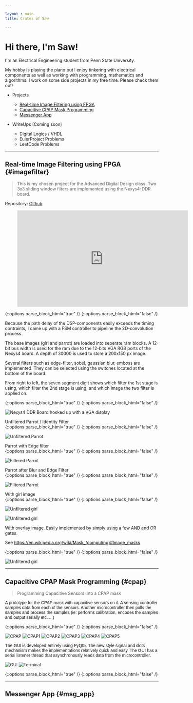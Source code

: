 ```yaml
---

layout : main
title: Crates of Saw

---
```


# Hi there, I'm Saw!
I'm an Electrical Engineering student from 
Penn State University.  

My hobby is playing the piano but I enjoy tinkering with electrical components as well as working with programming, mathematics and algorithms.
I work on some side projects in my free time. Please check them out!


* Projects
	* [Real-time Image Filtering using FPGA](#imagefilter)
	* [Capacitive CPAP Mask Programming](#cpap)
	* [Messenger App](#msg_app)

* WriteUps (Coming soon)
	* Digital Logics / VHDL
	* EulerProject Problems
	* LeetCode Problems

---
## Real-time Image Filtering using FPGA {#imagefilter}
> This is my chosen project for the Advanced Digital Design class. Two 3x3 sliding window filters are implemented using the Nexys4-DDR board. 

Repository: [Github](https://github.com/saw235/VHDL)

<figure class="video_container">
  <iframe width="560" height="315" src="https://www.youtube.com/embed/Z--MAIgVxYw" frameborder="0" allowfullscreen></iframe>
</figure> {::options parse_block_html="true" /}
{::options parse_block_html="false" /}

<div class = "ExtraBlurp"> 

<p>Because the path delay of the DSP-components easily exceeds the timing contraints, I came up with a FSM controller to pipeline the 2D-convolution process.</p>

<p>The base images (girl and parrot) are loaded into seperate ram blocks. A 12-bit bus width is used for the ram due to the 12-bits VGA RGB ports of the Nexys4 board. A depth of 30000 is used to store a 200x150 px image.</p>

<p>Several filters such as edge-filter, sobel, gaussian blur, emboss are implemented. They can be selected using the switches located at the bottom of the board.

From right to left, the seven segment digit shows which filter the 1st stage is using, which filter the 2nd stage is using, and which image the two filter is applied on. </p>

</div> {::options parse_block_html="true" /}
{::options parse_block_html="false" /}

![Nexys4 DDR Board hooked up with a VGA display](/img/project_img/fpga-min.jpg)

<div class = "ImageText"> Unfiltered Parrot / Identity Filter </div> {::options parse_block_html="true" /}
{::options parse_block_html="false" /}

![Unfiltered Parrot](/img/project_img/Parrot1-min.jpg)

<div class = "ImageText"> Parrot with Edge filter </div> {::options parse_block_html="true" /}
{::options parse_block_html="false" /}

![Filtered Parrot](/img/project_img/Parrot2-min.jpg)


<div class = "ImageText"> Parrot after Blur and Edge Filter </div> {::options parse_block_html="true" /}
{::options parse_block_html="false" /}

![Filtered Parrot](/img/project_img/Parrot3-min.jpg)

<div class = "ImageText"> With girl image </div> {::options parse_block_html="true" /}
{::options parse_block_html="false" /}

![Unfiltered girl](/img/project_img/Girl1-min.jpg)

![Unfiltered girl](/img/project_img/Girl2-min.jpg)

<div class = "ImageText"> <p>With overlay image. Easily implemented by simply using a few AND and OR gates.</p><p>
See <a href ="https://en.wikipedia.org/wiki/Mask_(computing)#Image_masks">https://en.wikipedia.org/wiki/Mask_(computing)#Image_masks</a></p>
</div> {::options parse_block_html="true" /}
{::options parse_block_html="false" /}

![Unfiltered girl](/img/project_img/Girl3-min.jpg)

---

## Capacitive CPAP Mask Programming {#cpap}

> Programming Capacitive Sensors into a CPAP mask

<div class = "ExtraBlurp"> 

<p style="font-size: 100%; font-family: sans-serif;">A prototype for the CPAP mask with capacitive sensors on it. A sensing controller samples data from each of the sensors. Another microcontroller then polls the samples and process the samples (ie: performs calibration, encodes the samples and output serially etc. ...)</p>

</div> {::options parse_block_html="true" /}
{::options parse_block_html="false" /}

<div class = "CPAP_IMG"> 
<p><img src="/img/project_img/CPAP.jpg" alt="CPAP" />
<img src="/img/project_img/CPAP1.jpg" alt="CPAP1" />
<img src="/img/project_img/CPAP2.jpg" alt="CPAP2" />
<img src="/img/project_img/CPAP3.jpg" alt="CPAP3" />
<img src="/img/project_img/CPAP4.jpg" alt="CPAP4" />
<img src="/img/project_img/CPAP5.jpg" alt="CPAP5" />

<p style="font-size: 100%; font-family: sans-serif;">The GUI is developed entirely using PyQt5. The new style signal and slots mechanism makes the implementations relatively quick and easy. The GUI has a serial listener thread that asynchronously reads data from the microcontroller.</p>
<img class="CPAP_GUI" src="/img/project_img/CPAPGUI.PNG" alt="GUI" />
<img class="CPAP_GUI" src="/img/project_img/Putty.PNG" alt="Terminal" /></p>

</div> {::options parse_block_html="true" /}
{::options parse_block_html="false" /}

---

## Messenger App {#msg_app}